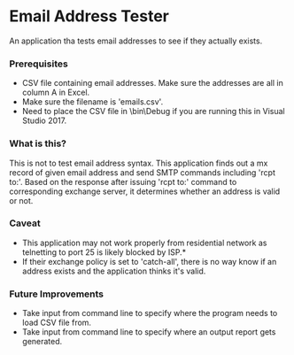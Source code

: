 # Email Address Tester

An application tha tests email addresses to see if they actually exists.

### Prerequisites

* CSV file containing email addresses. Make sure the addresses are all in column A in Excel.
* Make sure the filename is 'emails.csv'.
* Need to place the CSV file in \bin\Debug if you are running this in Visual Studio 2017.

### What is this?

This is not to test email address syntax.
This application finds out a mx record of given email address and send SMTP commands including 'rcpt to:'.
Based on the response after issuing 'rcpt to:' command to corresponding exchange server, it determines whether an address is valid or not.

### Caveat

* This application may not work properly from residential network as telnetting to port 25 is likely blocked by ISP.* 
* If their exchange policy is set to 'catch-all', there is no way know if an address exists and the application thinks it's valid.

### Future Improvements

* Take input from command line to specify where the program needs to load CSV file from.
* Take input from command line to specify where an output report gets generated.
